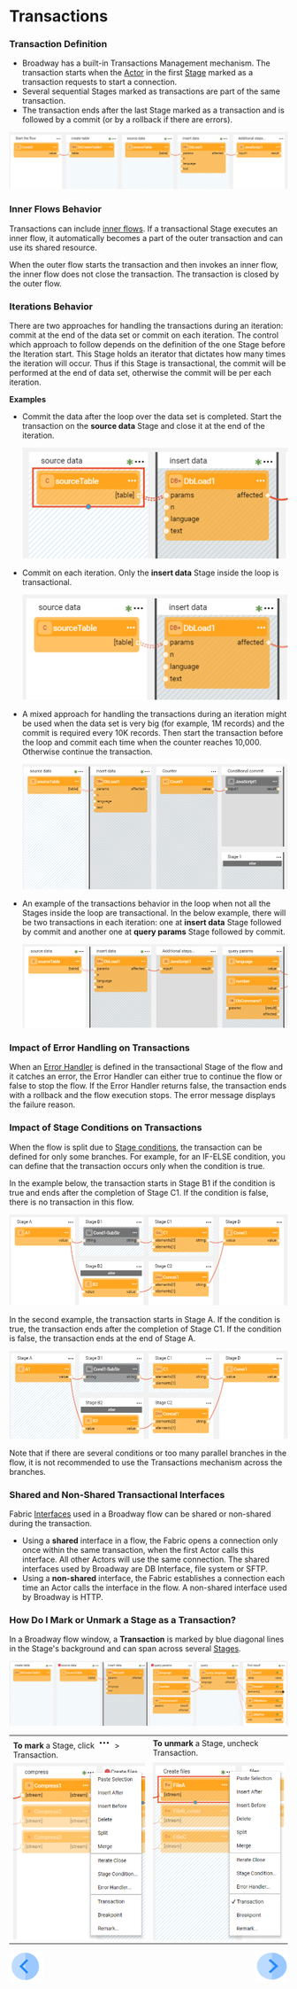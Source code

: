 # Transactions

### Transaction Definition

- Broadway has a built-in Transactions Management mechanism. The transaction starts when the [Actor](03_broadway_actor.md) in the first [Stage](19_broadway_flow_stages.md) marked as a transaction requests to start a connection. 
- Several sequential Stages marked as transactions are part of the same transaction.
- The transaction ends after the last Stage marked as a transaction and is followed by a commit (or by a rollback if there are errors). 

![image](images/99_23_general_ex.PNG)

### Inner Flows Behavior

Transactions can include [inner flows](22_broadway_flow_inner_flows.md). If a transactional Stage executes an inner flow, it automatically becomes a part of the outer transaction and can use its shared resource.

When the outer flow starts the transaction and then invokes an inner flow, the inner flow does not close the transaction. The transaction is closed by the outer flow.

### Iterations Behavior

There are two approaches for handling the transactions during an iteration: commit at the end of the data set or commit on each iteration. The control which approach to follow depends on the definition of the one Stage before the Iteration start. This Stage holds an iterator that dictates how many times the iteration will occur. Thus if this Stage is transactional, the commit will be performed at the end of data set, otherwise the commit will be per each iteration.

**Examples**

* Commit the data after the loop over the data set is completed. Start the transaction on the **source data** Stage and close it at the end of the iteration.

  ![image](images/99_23_commit_at_end.PNG)

* Commit on each iteration. Only the **insert data** Stage inside the loop is transactional.

  ![image](images/99_23_commit_each.PNG)

* A mixed approach for handling the transactions during an iteration might be used when the data set is very big (for example, 1M records) and the commit is required every 10K records. Then start the transaction before the loop and commit each time when the counter reaches 10,000. Otherwise continue the transaction.

  ![image](images/99_23_condition.PNG)

* An example of the transactions behavior in the loop when not all the Stages inside the loop are transactional. In the below example, there will be two transactions in each iteration: one at **insert data** Stage followed by commit and another one at **query params** Stage followed by commit.

  ![image](images/99_23_complex_ex.PNG)

### Impact of Error Handling on Transactions

When an [Error Handler](24_error_handling.md) is defined in the transactional Stage of the flow and it catches an error, the Error Handler can either true to continue the flow or false to stop the flow. If the Error Handler returns false, the transaction ends with a rollback and the flow execution stops. The error message displays the failure reason.

### Impact of Stage Conditions on Transactions

When the flow is split due to [Stage conditions](/articles/19_Broadway/19_broadway_flow_stages.md#what-is-a-stage-condition), the transaction can be defined for only some branches. For example, for an IF-ELSE condition, you can define that the transaction occurs only when the condition is true. 

In the example below, the transaction starts in Stage B1 if the condition is true and ends after the completion of Stage C1. If the condition is false, there is no transaction in this flow.

![image](images/99_23_split1.PNG)

In the second example, the transaction starts in Stage A. If the condition is true, the transaction ends after the completion of Stage C1. If the condition is false, the transaction ends at the end of Stage A.

![image](images/99_23_split2.PNG)

Note that if there are several conditions or too many parallel branches in the flow, it is not recommended to use the Transactions mechanism across the branches.

### Shared and Non-Shared Transactional Interfaces

Fabric [Interfaces](/articles/05_DB_interfaces/01_interfaces_overview.md) used in a Broadway flow can be shared or non-shared during the transaction.

* Using a **shared** interface in a flow, the Fabric opens a connection only once within the same transaction, when the first Actor calls this interface. All other Actors will use the same connection. The shared interfaces used by Broadway are DB Interface, file system or SFTP.
* Using  a **non-shared** interface, the Fabric establishes a connection each time an Actor calls the interface in the flow. A non-shared interface used by Broadway is HTTP.  

### How Do I Mark or Unmark a Stage as a Transaction?

In a Broadway flow window, a **Transaction** is marked by blue diagonal lines in the Stage's background and can span across several [Stages](19_broadway_flow_stages.md).

![image](images/99_23_01.PNG)



<table>
<tbody>
<tr>
<td valign="center" ><strong>To mark</strong> a Stage, click <img src="images/99_19_dots.PNG" alt="..." /> > Transaction.</td>
<td valign="center" ><strong>To unmark</strong> a Stage, uncheck Transaction.</td>
</td>
</tr>
<tr>
<td valign="center" ><img src="images/99_23_02.PNG" alt="Mark" /></td>
<td valign="center" ><img src="images/99_23_03.PNG" alt="UnMark" /></td>
</td>
</tr>
</tbody>
</table>

[![Previous](/articles/images/Previous.png)](22_broadway_flow_inner_flows.md)[<img align="right" width="60" height="54" src="/articles/images/Next.png">](24_error_handling.md)
